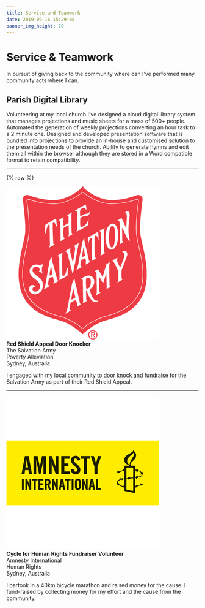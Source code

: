 ```yaml
---
title: Service and Teamwork
date: 2019-09-16 15:29:08
banner_img_height: 70
---
```

# Service & Teamwork
In pursuit of giving back to the community where can I've performed many community acts where I can.

## Parish Digital Library
Volunteering at my local church I've designed a cloud digital library system that manages projections and music 
sheets for a mass of 500+ people. Automated the generation of weekly projections converting an hour task to a 2 minute one. 
Designed and developed presentation software that is bundled into projections to provide an in-house and customised solution
to the presentation needs of the church. Ability to generate hymns and edit them all within the browser although they are stored
in a Word compatible format to retain compatibility.


---
{% raw %}
<div class="container">
  <!-- Stack the columns on mobile by making one full-width and the other half-width -->
  <div class="row">
    <div class="col col-md-2">
      <img src="index/salvation_army.png" style="width: inherit">
    </div>
    <div class="col-6 col-md-10">
        <div>
            <strong>Red Shield Appeal Door Knocker</strong><br/>
            <span>The Salvation Army</span><br/>
            <span class="font-weight-light">Poverty Alleviation</span><br/>
            <span>Sydney, Australia</span><br/>
            <p>I engaged with my local community to door knock and fundraise for the Salvation Army as part of their Red Shield Appeal.</p>
        </div>
    </div>
  </div>
  <!-- New Row-->
  <hr/>
  <div class="row">
    <div class="col col-md-2">
      <img src="index/amnesty.png" style="width: inherit">
    </div>
    <div class="col-6 col-md-10">
        <div>
            <strong>Cycle for Human Rights Fundraiser Volunteer</strong><br/>
            <span>Amnesty International</span><br/>
            <span class="font-weight-light">Human Rights</span><br/>
            <span>Sydney, Australia</span><br/>
            <p>I partook in a 40km bicycle marathon and raised money for the cause. I fund-raised by collecting money for my effort and the cause from the community.</p>
        </div>
    </div>
  </div>
</div>